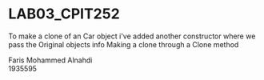 # LAB03_CPIT252
To make a clone of an Car object i've added another constructor where we pass the Original objects info 
Making a clone through a Clone method 




Faris Mohammed Alnahdi  
1935595
